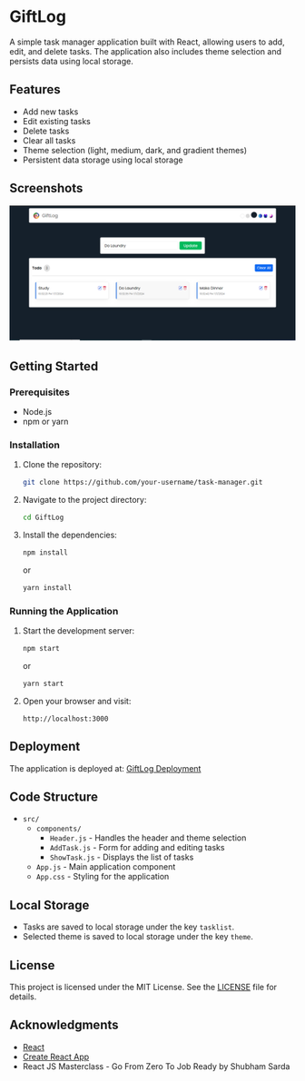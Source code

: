 # GiftLog

A simple task manager application built with React, allowing users to add, edit, and delete tasks. The application also includes theme selection and persists data using local storage.

## Features

- Add new tasks
- Edit existing tasks
- Delete tasks
- Clear all tasks
- Theme selection (light, medium, dark, and gradient themes)
- Persistent data storage using local storage

## Screenshots

![Screenshot](src/assets/thumbnail.png)

## Getting Started

### Prerequisites

- Node.js
- npm or yarn

### Installation

1. Clone the repository:
    ```bash
    git clone https://github.com/your-username/task-manager.git
    ```

2. Navigate to the project directory:
    ```bash
    cd GiftLog
    ```

3. Install the dependencies:
    ```bash
    npm install
    ```
    or
    ```bash
    yarn install
    ```

### Running the Application

1. Start the development server:
    ```bash
    npm start
    ```
    or
    ```bash
    yarn start
    ```

2. Open your browser and visit:
    ```
    http://localhost:3000
    ```

## Deployment

The application is deployed at: [GiftLog Deployment](https://gift-log.vercel.app/)

## Code Structure

- `src/`
  - `components/`
    - `Header.js` - Handles the header and theme selection
    - `AddTask.js` - Form for adding and editing tasks
    - `ShowTask.js` - Displays the list of tasks
  - `App.js` - Main application component
  - `App.css` - Styling for the application

## Local Storage

- Tasks are saved to local storage under the key `tasklist`.
- Selected theme is saved to local storage under the key `theme`.

## License

This project is licensed under the MIT License. See the [LICENSE](LICENSE) file for details.

## Acknowledgments

- [React](https://reactjs.org/)
- [Create React App](https://github.com/facebook/create-react-app)
- React JS Masterclass - Go From Zero To Job Ready by Shubham Sarda
